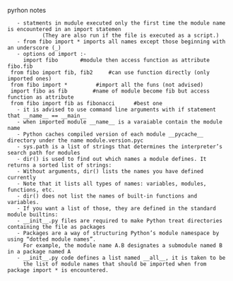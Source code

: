 pyrhon notes

       - statments in mudule executed only the first time the module name is encountered in an import statemen
       		   (They are also run if the file is executed as a script.)
       - from fibo import * imports all names except those beginning with an underscore (_)
       - options od import :-
       	 import fibo  	   #module then access function as attribute  fibo.fib
	 from fibo import fib, fib2 	#can use function directly (only imported ones)
	 from fibo import *         #import all the funs (not advised)
	 import fibo as fib        #name of module become fib but access function as attribute
	 from fibo import fib as fibonacci      #best one
       - it is advised to use command line arguments with if statement that __name__ == __main__
       - when imported module __name__ is a varaiable contain the module name
       - Python caches compiled version of each module __pycache__ directory under the name module.version.pyc
       - sys.path is a list of strings that determines the interpreter’s search path for modules
       - dir() is used to find out which names a module defines. It returns a sorted list of strings:
       - Without arguments, dir() lists the names you have defined currently
       - Note that it lists all types of names: variables, modules, functions, etc.
       - dir() does not list the names of built-in functions and variables.
       - If you want a list of those, they are defined in the standard module builtins:
       - __init__.py files are required to make Python treat directories containing the file as packages
       - Packages are a way of structuring Python’s module namespace by using “dotted module names”.
       	 For example, the module name A.B designates a submodule named B in a package named A
       - __init__.py code defines a list named __all__, it is taken to be
       	 the list of module names that should be imported when from package import * is encountered.
	 